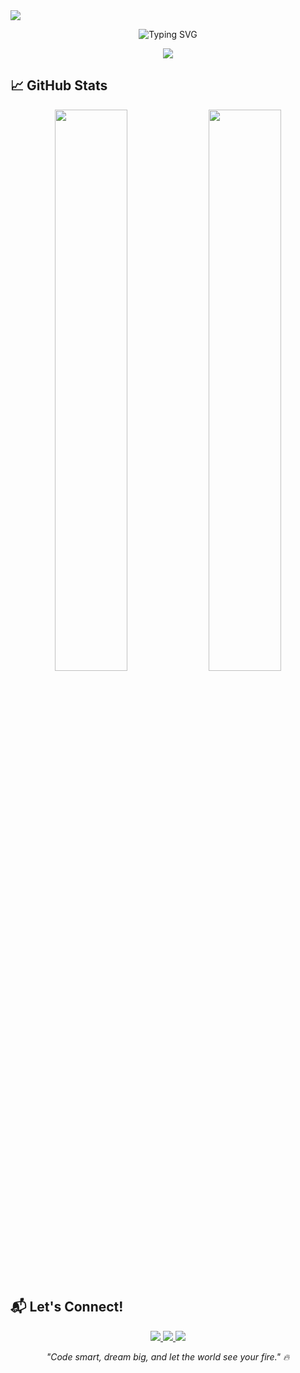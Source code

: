 <img src="https://capsule-render.vercel.app/api?type=waving&color=00C9A7&height=250&section=header&text=Siddharth%20Ohale%20👋&fontSize=40&fontColor=ffffff&animation=twinkling&desc=Siddhu-ohale&descAlignY=70&descSize=40&theme=gradient" />

<p align="center">
  <img src="https://readme-typing-svg.demolab.com?font=Fira+Code&pause=1000&color=00C9A7&center=true&width=435&lines=Python+%26+Web+Developer;BCA+Student+@The+Baap+Company;Building+Dreams+With+Code+%F0%9F%9A%80" alt="Typing SVG" />
</p>

<p align="center">
  <img src="https://skillicons.dev/icons?i=python,html,css,js,bootstrap,flask,aws,git,github,vscode" />
</p>

## 📈 GitHub Stats

<p align="center">
  <img src="https://github-readme-stats.vercel.app/api?username=Siddhu-ohale&show_icons=true&theme=dark&hide_border=true&count_private=true&include_all_commits=true" width="48%" />
  <img src="https://github-readme-streak-stats.herokuapp.com/?user=Siddhu-ohale&theme=dark&hide_border=true" width="48%" />
</p>

## 📬 Let's Connect!

<p align="center">
  <a href="https://linkedin.com/in/siddharth-ohale" target="_blank">
    <img src="https://img.shields.io/badge/LinkedIn-0077B5?style=for-the-badge&logo=linkedin&logoColor=white" />
  </a>
  <a href="mailto:siddhu.code@gmail.com" target="_blank">
    <img src="https://img.shields.io/badge/Gmail-D14836?style=for-the-badge&logo=gmail&logoColor=white" />
  </a>
  <a href="https://github.com/Siddhu-ohale" target="_blank">
    <img src="https://img.shields.io/badge/GitHub-100000?style=for-the-badge&logo=github&logoColor=white" />
  </a>
</p>

<p align="center">
  <i>"Code smart, dream big, and let the world see your fire." 🔥</i>
</p>
